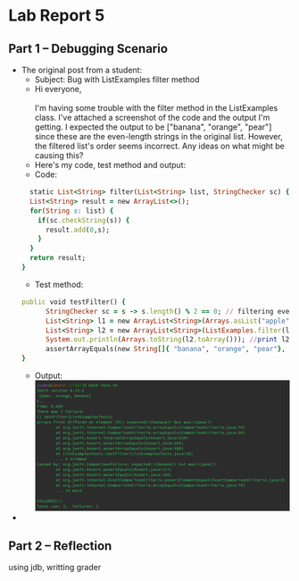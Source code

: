 # Lab Report 5

## Part 1 – Debugging Scenario
- The original post from a student:
  - Subject: Bug with ListExamples filter method
  - Hi everyone, <br /> <br />
    I'm having some trouble with the filter method in the ListExamples class. I've attached a screenshot of the code and the output I'm getting. I expected the output to be ["banana", "orange", "pear"] since these are the even-length strings in the original list. However, the filtered list's order seems incorrect. Any ideas on what might be causing this? 
  - Here's my code, test method and output:
  - Code:
  ```ruby
    static List<String> filter(List<String> list, StringChecker sc) {
    List<String> result = new ArrayList<>();
    for(String s: list) {
      if(sc.checkString(s)) {
        result.add(0,s);
      }
    }
    return result;
  }
  ```
  - Test method:
  ```ruby
  public void testFilter() {
		StringChecker sc = s -> s.length() % 2 == 0; // filtering even-length strings
		List<String> l1 = new ArrayList<String>(Arrays.asList("apple", "banana", "orange", "grape", "pear")); // original string
		List<String> l2 = new ArrayList<String>(ListExamples.filter(l1, sc)); // set l2 to filtered list
		System.out.println(Arrays.toString(l2.toArray())); //print l2
		assertArrayEquals(new String[]{ "banana", "orange", "pear"}, l2.toArray());
  }
  ```
  - Output:
  ![error_output](https://github.com/Azathotha/cse15l-lab-reports/blob/main/images/5/LabReport5_error_output.png)
- 

## Part 2 – Reflection
using jdb, writting grader

